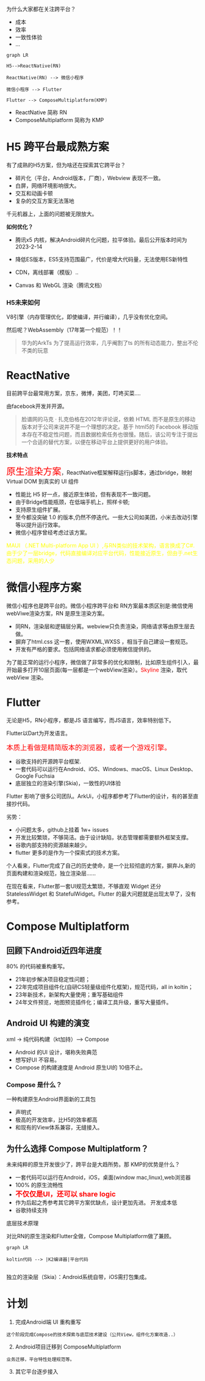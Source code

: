 
为什么大家都在关注跨平台？

- 成本
- 效率
- 一致性体验
- ...

```mermaid
graph LR

H5-->ReactNative(RN)

ReactNative(RN) --> 微信小程序

微信小程序 --> Flutter

Flutter --> ComposeMultiplatform(KMP)
```

- ReactNative 简称 RN  
- ComposeMultiplatform 简称为 KMP



# H5 跨平台最成熟方案

有了成熟的H5方案，但为啥还在探索其它跨平台？

- 碎片化（平台，Android版本，厂商），Webview 表现不一致。
- 白屏，网络环境影响很大。
- 交互和动画卡顿
- 复杂的交互方案无法落地

千元机器上，上面的问题被无限放大。

**如何优化？**

- 腾讯x5 内核，解决Android碎片化问题，拉平体验。最后公开版本时间为 2023-2-14
- 降低ES版本，ES5支持范围最广，代价是增大代码量，无法使用ES新特性
- CDN，离线部署（模版）..

- Canvas 和 WebGL 渲染（腾讯文档）

### H5未来如何

  V8引擎（内存管理优化，即使编译，并行编译），几乎没有优化空间。

然后呢？WebAssembly（17年第一个规范）！！

> 华为的ArkTs 为了提高运行效率，几乎阉割了ts 的所有动态能力，整出不伦不类的玩意


# ReactNative

目前跨平台最常用方案，京东，微博，美团，叮咚买菜....

由facebook开发并开源。

> 脸谱网的马克 · 扎克伯格在2012年评论说，依赖 HTML 而不是原生的移动版本对于公司来说并不是一个理想的决定。基于 html5的 Facebook 移动版本存在不稳定性问题，而且数据检索任务也很慢。随后，该公司专注于提出一个合适的替代方案，以便在移动平台上提供更好的用户体验。
>

**技术特点**

<font color='red' size = '5'>原生渲染方案</font>，ReactNative框架解释运行js脚本，通过bridge，映射 Virtual DOM 到真实的 UI 组件

- 性能比 H5 好一点，接近原生体验，但有表现不一致问题。
- 由于Bridge性能瓶颈，在低端手机上，照样卡顿;
- 支持原生组件扩展。
- 至今都没突破 1.0 的版本,仍然不停迭代。一些大公司如美团，小米去改动引擎等以提升运行效率。
- 微信小程序曾经考虑过该方案。


<font color = 'yellow'>MAUI （.NET Multi-platform App UI ）,与RN类似的技术架构，语言换成了C#.由于少了一层bridge，代码直接编译对应平台代码，性能接近原生，但由于.net生态问题，采用的人少</font>


# 微信小程序方案


微信小程序也是跨平台的。微信小程序跨平台和 RN方案最本质区别是:微信使用webViwe渲染方案，RN 是原生渲染方案。

- 同RN，渲染层和逻辑层分离。webview只负责渲染，网络请求等由原生层去做。
- 摒弃了html.css 这一套，使用WXML,WXSS ，相当于自己建设一套规范。
- 开发有严格的要求。包括网络请求都必须使用微信提供的。

为了能正常的运行小程序，微信做了非常多的优化和限制，比如原生组件引入，最开始最多打开10层页面(每一层都是一个webView渲染）。<font color='red'>Skyline</font> 渲染，取代webView 渲染。


# Flutter

无论是H5，RN小程序，都是JS 语言编写，而JS语言，效率特别低下。

Flutter以Dart为开发语言。

<font color='red' size = 4>本质上看做是精简版本的浏览器，或者一个游戏引擎。</font>

- 谷歌支持的开源跨平台框架.
- 一套代码可以运行在Android、iOS、Windows、macOS、Linux Desktop、Google Fuchsia
- 底层独立的渲染引擎(Skia)，一致性的UI体验


Flutter 影响了很多公司团队。ArkUi，小程序都参考了Flutter的设计，有的甚至直接抄代码。

劣势：

- 小问题太多，github上挂着 1w+ issues
- 开发比较繁琐，不够简洁。由于设计缺陷，状态管理都需要额外框架支撑。
- 谷歌内部支持的资源越来越少。
- flutter 更多的是作为一个探索式的技术方案。

个人看来，Flutter完成了自己的历史使命，是一个比较彻底的方案，摒弃Js,新的页面构建和渲染规范，独立渲染层......

在现在看来，Flutter那一套UI规范太繁琐，不够直观 Widget  还分 StatelessWidget 和 StatefulWidget。Flutter 的最大问题就是出现太早了，没有参考。



# Compose Multiplatform


## 回顾下Android近四年进度

 80% 的代码被重构重写。

- 21年初步解决项目稳定性问题；
- 22年完成项目组件化(自研CS轻量级组件化框架)，规范代码，all in koltin；
- 23年新技术，新架构大量使用；重写基础组件
- 24年文件预览，地图预览插件化；编译工具升级，重写大量插件。

## Android UI 构建的演变

xml -> 纯代码构建（kt加持）--> Compose


- Android 的UI 设计，堪称失败典范
- 想写好UI 不容易。
- Compose 的构建速度是 Android 原生UI的 10倍不止。


### Compose 是什么？

一种构建原生Android界面新的工具包

- 声明式
- 极高的开发效率，比H5的效率都高
- 和现有的View体系兼容，无缝接入。


## 为什么选择 Compose Multiplatform？


 未来纯粹的原生开发很少了，跨平台是大趋所势。那 KMP的优势是什么？

- 一套代码可以运行在Android，iOS，桌面(window mac,linux),web浏览器
- 100% 的原生流畅性
- <font color="red" size = 4>**不仅仅是UI，还可以 share logic**</font>
-  作为后起之秀参考其它跨平方案优缺点，设计更加先进。 开发成本低
-  谷歌持续支持
  


底层技术原理

对比RN的原生渲染和Flutter全做，Compose Multiplatform做了兼顾。


```mermaid
graph LR

koltin代码 --> |K2编译器|平台代码


```

独立的渲染层（Skia）：Android系统自带，iOS需打包集成。


# 计划


  1. 完成Android端 UI 重构重写
   
    这个阶段完成Compose的技术探索与底层技术建设（公共View，组件化方案改造..）

  2. Android项目迁移到 ComposeMultiplatform
   
    业务迁移，平台特性处理规范等。

  3. 其它平台逐步接入
   




























  














